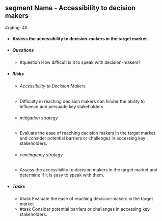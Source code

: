## segment Name - Accessibility to decision makers
#rating: 40
- #### Assess the accessibility to decision-makers in the target market.
- ##### Questions
  - #question How difficult is it to speak with decision-makers?
- ##### Risks

  - ###### Accessibility to Decision Makers
  - Difficulty in reaching decision makers can hinder the ability to influence and persuade key stakeholders.
  - ###### mitigation strategy
  - Evaluate the ease of reaching decision makers in the target market and consider potential barriers or challenges in accessing key stakeholders.
  - ###### contingency strategy
  - Assess the accessibility to decision makers in the target market and determine if it is easy to speak with them.
- ##### Tasks
  - #task Evaluate the ease of reaching decision-makers in the target market
  - #task  Consider potential barriers or challenges in accessing key stakeholders.



